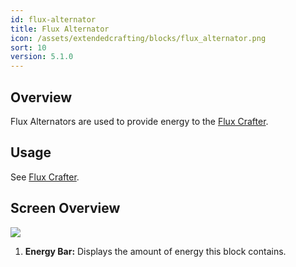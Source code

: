 ```yaml
---
id: flux-alternator
title: Flux Alternator
icon: /assets/extendedcrafting/blocks/flux_alternator.png
sort: 10
version: 5.1.0
---
```


## Overview

Flux Alternators are used to provide energy to the [Flux Crafter](flux-crafter.md).

## Usage

See [Flux Crafter](flux-crafter.md).

## Screen Overview

![](/assets/extendedcrafting/screens/flux_alternator_screen.png)

1. **Energy Bar:** Displays the amount of energy this block contains.
